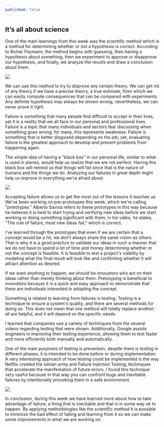 ```yaml
---
published: false
---
```

## It’s all about science

One of the main learnings from this week was the scientific method which is a method for determining whether or not a hypothesis is correct. According to Richar Feymann, the method begins with guessing, then having a hypothesis about something, then we experiment to approve or disapprove our hypothesis, and finally, we analyze the results and draw a conclusion about them.  

![](https://i.ibb.co/WBwtGHG/Hypotesis.png)

We can use this method to try to disprove any certain theory. We can get rid of any theory if we have a precise theory, a true estimate, from which we can easily compute consequences that can be compared with experiments. Any definite hypothesis may always be shown wrong; nevertheless, we can never prove it right.  

Failure is something that many people find difficult to accept in their lives, yet it is a reality that we all face in our personal and professional lives. Failure is a topic that many individuals and sectors fear discussing when something goes wrong; for many, this represents weakness. Failure is something that is better disguised depending on the job; yet, evaluating failure is the greatest approach to develop and prevent problems from happening again.

The simple idea of having a "black box" in our personal life, similar to what is used in planes, would help us realize that we are not perfect. Having this black box will remind us that things will fail since that is the nature of humans and the things we do. Analyzing our failures in great depth might help us improve in everything we're afraid about.

![](https://i.ibb.co/MnssvnP/The-law-of-failure.png)

Accepting failure allows us to get the most out of the lessons it teaches us. We've been working on pre-prototypes this week, which we're calling "pretotypes." Alberto Savoia refers to these prototypes in this way because he believes it is best to start trying and verifying new ideas before we start working or doing something significant with them; in his video, he states, "The rule of failure, most new ideas fail," which is correct.  

I've learned through the prototypes that even if we are certain that a concept would be a hit, we don't always share the same vision as others. That is why it is a good practice to validate our ideas in such a manner that we do not have to spend a lot of time and money determining whether or not the concept is feasible. It is feasible to test a project's viability by modeling what the final result will look like and confirming whether it will attract attention as desired.  

If we want anything to happen, we should be innovators who act on their ideas rather than merely thinking about them.
Pretotyping is beneficial to innovators because it is a quick and easy approach to demonstrate that there are individuals interested in adopting the concept. 

Something is related to learning from failures is testing. Testing is a technique to ensure a system's quality, and there are several methods for doing so. This does not mean that one method will totally replace another; all are helpful, and it will depend on the specific needs.  

I learned that companies use a variety of techniques from the several videos regarding testing that were shown. Additionally, Google assists engineers in improving their testing experience, allowing them to test faster and more efficiently both manually and automatically.  

One of the main purposes of testing is prevention, despite there is testing in different phases, it is intended to be done before or during implementation. A very interesting approach of how testing could be implemented is the way Netflix created the simian army and Failure Injection Testing, techniques that accelerate the manifestation of future errors. I found this technique very useful because in that way you can confront bugs and inevitable failures by intentionally provoking them in a safe environment.  

![](https://i.ibb.co/WnRRGc5/The-right-it.png)

In conclusion, during this week we have learned more about how to take advantage of failure, a thing that is inevitable and that is in some way ok to happen. By applying methodologies like the scientific method it is possible to minimize the bad effect of failing and learning from it so we can make some improvements in what we are working on.
